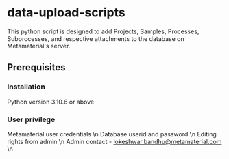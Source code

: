 # data-upload-scripts
This python script is designed to add Projects, Samples, Processes, Subprocesses, and respective attachments to the database on Metamaterial's server.

## Prerequisites
### Installation
Python version 3.10.6 or above
### User privilege
Metamaterial user credentials \n
Database userid and password \n
Editing rights from admin \n
Admin contact - lokeshwar.bandhu@metamaterial.com \n
